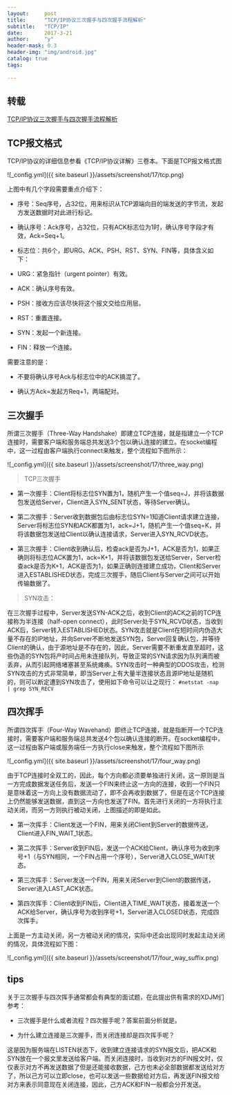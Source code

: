 ```yaml
---
layout:     post
title:      "TCP/IP协议三次握手与四次握手流程解析"
subtitle:   "TCP/IP"
date:       2017-3-21
author:     "y"
header-mask: 0.3
header-img: "img/android.jpg"
catalog: true
tags:
    
---
```



## 转载

[TCP/IP协议三次握手与四次握手流程解析](http://www.2cto.com/net/201310/251896.html)


## TCP报文格式

TCP/IP协议的详细信息参看《TCP/IP协议详解》三卷本。下面是TCP报文格式图


![_config.yml]({{ site.baseurl }}/assets/screenshot/17/tcp.png)

上图中有几个字段需要重点介绍下：

  - 序号：Seq序号，占32位，用来标识从TCP源端向目的端发送的字节流，发起方发送数据时对此进行标记。

  - 确认序号：Ack序号，占32位，只有ACK标志位为1时，确认序号字段才有效，Ack=Seq+1。

  - 标志位：共6个，即URG、ACK、PSH、RST、SYN、FIN等，具体含义如下：

  - URG：紧急指针（urgent pointer）有效。

  - ACK：确认序号有效。

  - PSH：接收方应该尽快将这个报文交给应用层。

  - RST：重置连接。

  - SYN：发起一个新连接。

  - FIN：释放一个连接。

 需要注意的是：

  - 不要将确认序号Ack与标志位中的ACK搞混了。

  - 确认方Ack=发起方Req+1，两端配对。


## 三次握手

所谓三次握手（Three-Way Handshake）即建立TCP连接，就是指建立一个TCP连接时，需要客户端和服务端总共发送3个包以确认连接的建立。在socket编程中，这一过程由客户端执行connect来触发，整个流程如下图所示：

![_config.yml]({{ site.baseurl }}/assets/screenshot/17/three_way.png)

>TCP三次握手

  - 第一次握手：Client将标志位SYN置为1，随机产生一个值seq=J，并将该数据包发送给Server，Client进入SYN_SENT状态，等待Server确认。

  - 第二次握手：Server收到数据包后由标志位SYN=1知道Client请求建立连接，Server将标志位SYN和ACK都置为1，ack=J+1，随机产生一个值seq=K，并将该数据包发送给Client以确认连接请求，Server进入SYN_RCVD状态。

  - 第三次握手：Client收到确认后，检查ack是否为J+1，ACK是否为1，如果正确则将标志位ACK置为1，ack=K+1，并将该数据包发送给Server，Server检查ack是否为K+1，ACK是否为1，如果正确则连接建立成功，Client和Server进入ESTABLISHED状态，完成三次握手，随后Client与Server之间可以开始传输数据了。


>SYN攻击：


  在三次握手过程中，Server发送SYN-ACK之后，收到Client的ACK之前的TCP连接称为半连接（half-open connect），此时Server处于SYN_RCVD状态，当收到ACK后，Server转入ESTABLISHED状态。SYN攻击就是Client在短时间内伪造大量不存在的IP地址，并向Server不断地发送SYN包，Server回复确认包，并等待Client的确认，由于源地址是不存在的，因此，Server需要不断重发直至超时，这些伪造的SYN包将产时间占用未连接队列，导致正常的SYN请求因为队列满而被丢弃，从而引起网络堵塞甚至系统瘫痪。SYN攻击时一种典型的DDOS攻击，检测SYN攻击的方式非常简单，即当Server上有大量半连接状态且源IP地址是随机的，则可以断定遭到SYN攻击了，使用如下命令可以让之现行： `#netstat -nap | grep SYN_RECV`

## 四次挥手

所谓四次挥手（Four-Way Wavehand）即终止TCP连接，就是指断开一个TCP连接时，需要客户端和服务端总共发送4个包以确认连接的断开。在socket编程中，这一过程由客户端或服务端任一方执行close来触发，整个流程如下图所示

![_config.yml]({{ site.baseurl }}/assets/screenshot/17/four_way.png)

由于TCP连接时全双工的，因此，每个方向都必须要单独进行关闭，这一原则是当一方完成数据发送任务后，发送一个FIN来终止这一方向的连接，收到一个FIN只是意味着这一方向上没有数据流动了，即不会再收到数据了，但是在这个TCP连接上仍然能够发送数据，直到这一方向也发送了FIN。首先进行关闭的一方将执行主动关闭，而另一方则执行被动关闭，上图描述的即是如此。

  - 第一次挥手：Client发送一个FIN，用来关闭Client到Server的数据传送，Client进入FIN_WAIT_1状态。

  - 第二次挥手：Server收到FIN后，发送一个ACK给Client，确认序号为收到序号+1（与SYN相同，一个FIN占用一个序号），Server进入CLOSE_WAIT状态。

  - 第三次挥手：Server发送一个FIN，用来关闭Server到Client的数据传送，Server进入LAST_ACK状态。

  - 第四次挥手：Client收到FIN后，Client进入TIME_WAIT状态，接着发送一个ACK给Server，确认序号为收到序号+1，Server进入CLOSED状态，完成四次挥手。

上面是一方主动关闭，另一方被动关闭的情况，实际中还会出现同时发起主动关闭的情况，具体流程如下图：

![_config.yml]({{ site.baseurl }}/assets/screenshot/17/four_way_suffix.png)

## tips

关于三次握手与四次挥手通常都会有典型的面试题，在此提出供有需求的XDJM们参考：

  - 三次握手是什么或者流程？四次握手呢？答案前面分析就是。

  - 为什么建立连接是三次握手，而关闭连接却是四次挥手呢？
  

这是因为服务端在LISTEN状态下，收到建立连接请求的SYN报文后，把ACK和SYN放在一个报文里发送给客户端。而关闭连接时，当收到对方的FIN报文时，仅仅表示对方不再发送数据了但是还能接收数据，己方也未必全部数据都发送给对方了，所以己方可以立即close，也可以发送一些数据给对方后，再发送FIN报文给对方来表示同意现在关闭连接，因此，己方ACK和FIN一般都会分开发送。
